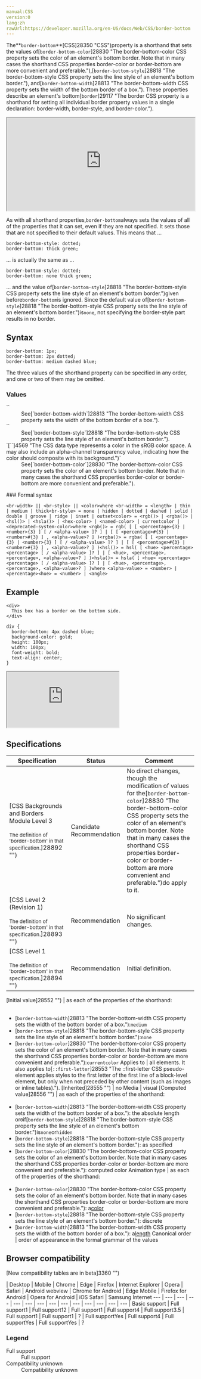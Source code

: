 ```yaml
---
manual:CSS
version:0
lang:zh
rawUrl:https://developer.mozilla.org/en-US/docs/Web/CSS/border-bottom
---
```






The**`border-bottom`**[CSS]28350 "CSS")property is a shorthand that sets the values of[`border-bottom-color`]28830 "The border-bottom-color CSS property sets the color of an element's bottom border. Note that in many cases the shorthand CSS properties border-color or border-bottom are more convenient and preferable."),[`border-bottom-style`]28818 "The border-bottom-style CSS property sets the line style of an element's bottom border."), and[`border-bottom-width`]28813 "The border-bottom-width CSS property sets the width of the bottom border of a box."). These properties describe an element&#39;s bottom[`border`]29117 "The border CSS property is a shorthand for setting all individual border property values in a single declaration: border-width, border-style, and border-color.").

<iframe src='https://interactive-examples.mdn.mozilla.net/pages/css/border-bottom.html' width='100%' height='250'></iframe>


As with all shorthand properties,`border-bottom`always sets the values of all of the properties that it can set, even if they are not specified. It sets those that are not specified to their default values. This means that ...


```
border-bottom-style: dotted;
border-bottom: thick green;
```
... is actually the same as ...
```
border-bottom-style: dotted;
border-bottom: none thick green;
```


... and the value of[`border-bottom-style`]28818 "The border-bottom-style CSS property sets the line style of an element's bottom border.")given before`border-bottom`is ignored. Since the default value of[`border-bottom-style`]28818 "The border-bottom-style CSS property sets the line style of an element's bottom border.")is`none`, not specifying the border-style part results in no border.


## Syntax<a name="Syntax"></a>

```
border-bottom: 1px;
border-bottom: 2px dotted;
border-bottom: medium dashed blue;
```


The three values of the shorthand property can be specified in any order, and one or two of them may be omitted.


### Values<a name="Values"></a>
<dl><dt id=''>`<br-width>`</dt><dd>See[`border-bottom-width`]28813 "The border-bottom-width CSS property sets the width of the bottom border of a box.").</dd><dt id=''>`<br-style>`</dt><dd>See[`border-bottom-style`]28818 "The border-bottom-style CSS property sets the line style of an element's bottom border.").</dd><dt id=''>`[`<color>`]4569 "The <color> CSS data type represents a color in the sRGB color space. A <color> may also include an alpha-channel transparency value, indicating how the color should composite with its background.")`</dt><dd>See[`border-bottom-color`]28830 "The border-bottom-color CSS property sets the color of an element's bottom border. Note that in many cases the shorthand CSS properties border-color or border-bottom are more convenient and preferable.").</dd></dl>
### Formal syntax<a name="Formal_syntax"></a>

```
<br-width> || <br-style> || <color>where <br-width> = <length> | thin | medium | thick<br-style> = none | hidden | dotted | dashed | solid | double | groove | ridge | inset | outset<color> = <rgb()> | <rgba()> | <hsl()> | <hsla()> | <hex-color> | <named-color> | currentcolor | <deprecated-system-color>where <rgb()> = rgb( [ [ <percentage>{3} | <number>{3} ] [ / <alpha-value> ]? ] | [ [ <percentage>#{3} | <number>#{3} ] , <alpha-value>? ] )<rgba()> = rgba( [ [ <percentage>{3} | <number>{3} ] [ / <alpha-value> ]? ] | [ [ <percentage>#{3} | <number>#{3} ] , <alpha-value>? ] )<hsl()> = hsl( [ <hue> <percentage> <percentage> [ / <alpha-value> ]? ] | [ <hue>, <percentage>, <percentage>, <alpha-value>? ] )<hsla()> = hsla( [ <hue> <percentage> <percentage> [ / <alpha-value> ]? ] | [ <hue>, <percentage>, <percentage>, <alpha-value>? ] )where <alpha-value> = <number> | <percentage><hue> = <number> | <angle>
```

## Example<a name="Example"></a>

```
<div>
  This box has a border on the bottom side.
</div>
```

```
div {
  border-bottom: 4px dashed blue;
  background-color: gold;
  height: 100px;
  width: 100px;
  font-weight: bold;
  text-align: center;
}
```


<iframe src='https://mdn.mozillademos.org/en-US/docs/Web/CSS/border-bottom$samples/Example?revision=1352460' width='null' height='null'></iframe>



## Specifications<a name="Specifications"></a>

Specification | Status | Comment 
 ---  |  ---  |  ---  | 
[CSS Backgrounds and Borders Module Level 3<br></br><small>The definition of &#39;border-bottom&#39; in that specification.</small>]28892 "") | Candidate Recommendation | No direct changes, though the modification of values for the[`border-bottom-color`]28830 "The border-bottom-color CSS property sets the color of an element's bottom border. Note that in many cases the shorthand CSS properties border-color or border-bottom are more convenient and preferable.")do apply to it. 
[CSS Level 2 (Revision 1)<br></br><small>The definition of &#39;border-bottom&#39; in that specification.</small>]28893 "") | Recommendation | No significant changes. 
[CSS Level 1<br></br><small>The definition of &#39;border-bottom&#39; in that specification.</small>]28894 "") | Recommendation | Initial definition. 


[Initial value]28552 "") | as each of the properties of the shorthand:<br></br>
* [`border-bottom-width`]28813 "The border-bottom-width CSS property sets the width of the bottom border of a box."):`medium`
* [`border-bottom-style`]28818 "The border-bottom-style CSS property sets the line style of an element's bottom border."):`none`
* [`border-bottom-color`]28830 "The border-bottom-color CSS property sets the color of an element's bottom border. Note that in many cases the shorthand CSS properties border-color or border-bottom are more convenient and preferable."):`currentcolor` 
Applies to | all elements. It also applies to[`::first-letter`]28553 "The ::first-letter CSS pseudo-element applies styles to the first letter of the first line of a block-level element, but only when not preceded by other content (such as images or inline tables)."). 
[Inherited]28555 "") | no 
Media | visual 
[Computed value]28556 "") | as each of the properties of the shorthand:<br></br>
* [`border-bottom-width`]28813 "The border-bottom-width CSS property sets the width of the bottom border of a box."): the absolute length or`0`if[`border-bottom-style`]28818 "The border-bottom-style CSS property sets the line style of an element's bottom border.")is`none`or`hidden`
* [`border-bottom-style`]28818 "The border-bottom-style CSS property sets the line style of an element's bottom border."): as specified
* [`border-bottom-color`]28830 "The border-bottom-color CSS property sets the color of an element's bottom border. Note that in many cases the shorthand CSS properties border-color or border-bottom are more convenient and preferable."): computed color 
Animation type | as each of the properties of the shorthand:<br></br>
* [`border-bottom-color`]28830 "The border-bottom-color CSS property sets the color of an element's bottom border. Note that in many cases the shorthand CSS properties border-color or border-bottom are more convenient and preferable."): a[color](%4569#Interpolation "Values of the <color> CSS data type are interpolated on each of their red, green, blue components, each handled as a real, floating-point number. Note that interpolation of colors happens in the alpha-premultiplied sRGBA color space to prevent unexpected grey colors to appear.")
* [`border-bottom-style`]28818 "The border-bottom-style CSS property sets the line style of an element's bottom border."): discrete
* [`border-bottom-width`]28813 "The border-bottom-width CSS property sets the width of the bottom border of a box."): a[length](%4561#Interpolation "Values of the <length> CSS data type are interpolated as real, floating-point numbers.") 
Canonical order | order of appearance in the formal grammar of the values 


## Browser compatibility<a name="Browser_compatibility"></a>
[New compatibility tables are in beta<i></i>]3360 "")

 | <abbr>Desktop<i></i></abbr> | <abbr>Mobile<i></i></abbr> 
 | <abbr>Chrome<i></i></abbr> | <abbr>Edge<i></i></abbr> | <abbr>Firefox<i></i></abbr> | <abbr>Internet Explorer<i></i></abbr> | <abbr>Opera<i></i></abbr> | <abbr>Safari<i></i></abbr> | <abbr>Android webview<i></i></abbr> | <abbr>Chrome for Android<i></i></abbr> | <abbr>Edge Mobile<i></i></abbr> | <abbr>Firefox for Android<i></i></abbr> | <abbr>Opera for Android<i></i></abbr> | <abbr>iOS Safari<i></i></abbr> | <abbr>Samsung Internet<i></i></abbr> 
 ---  |  ---  |  ---  |  ---  |  ---  |  ---  |  ---  |  ---  |  ---  |  ---  |  ---  |  ---  |  ---  |  ---  | 
Basic support | <abbr>Full support</abbr>1 | <abbr>Full support</abbr>12 | <abbr>Full support</abbr>1 | <abbr>Full support</abbr>4 | <abbr>Full support</abbr>3.5 | <abbr>Full support</abbr>1 | <abbr>Full support</abbr>1 | <abbr>?</abbr> | <abbr>Full support</abbr>Yes | <abbr>Full support</abbr>4 | <abbr>Full support</abbr>Yes | <abbr>Full support</abbr>Yes | <abbr>?</abbr> 


### Legend<a name="Legend"></a>
<dl><dt id=''><abbr>Full support</abbr></dt><dd>Full support</dd><dt id=''><abbr>Compatibility unknown</abbr></dt><dd>Compatibility unknown</dd></dl>



